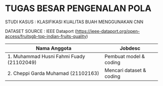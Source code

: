 # TUGAS BESAR PENGENALAN POLA

STUDI KASUS : KLASIFIKASI KUALITAS BUAH MENGGUNAKAN CNN

DATASET SOURCE : IEEE Dataport (https://ieee-dataport.org/open-access/fruitsgb-top-indian-fruits-quality)


| Nama Anggota             | Jobdesc                                                                |
| ----------------- | ------------------------------------------------------------------ |
| 1. Muhammad Husni Fahmi Fuady (21102049) | Pembuat model & coding|
| 2. Cheppi Garda Muhamad (21102163) | Mencari dataset & coding|
